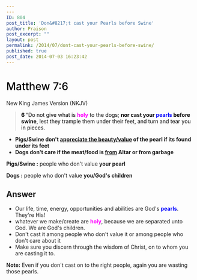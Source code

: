 ```yaml
---
---
ID: 804
post_title: 'Don&#8217;t cast your Pearls before Swine'
author: Praison
post_excerpt: ""
layout: post
permalink: /2014/07/dont-cast-your-pearls-before-swine/
published: true
post_date: 2014-07-03 16:23:42
---
```

<h1 class="passage-display" style="font-weight: 500; color: #000000;"><span class="passage-display-bcv">Matthew 7:6</span></h1>
New King James Version (NKJV)
<blockquote>
<p style="color: #000000;"><span id="en-NKJV-23323" class="text Matt-7-6"><span class="versenum" style="font-weight: bold;">6 </span><span class="woj">“Do not give what is <span style="color: #ff00ff;"><strong>holy</strong></span> to the dogs; <strong>nor cast your <span style="color: #0000ff;">pearls</span> before swine</strong>, lest they trample them under their feet, and turn and tear you in pieces.</span></span></p>
</blockquote>
<ul>
	<li><strong>Pigs/Swine don't <span style="text-decoration: underline;">appreciate the beauty/value</span> of the pearl if its found under its feet </strong></li>
	<li><strong>Dogs don't care if the meat/food is <span style="text-decoration: underline;">from</span> Altar or from garbage</strong></li>
</ul>
<strong>Pigs/Swine :</strong> people who don't value <strong>your pearl</strong>

<strong>Dogs :</strong> people who don't value <strong>you/God's </strong><b>children</b>
<h2>Answer</h2>
<ul>
	<li>Our life, time, energy, opportunities and abilities are God's <span style="color: #0000ff;"><strong>pearls</strong></span>. They're His!</li>
	<li>whatever we make/create are <span style="color: #ff00ff;"><strong>holy</strong></span>, because we are separated unto God. We are God's children.</li>
	<li>Don't cast it among people who don't value it or among people who don't care about it</li>
	<li>Make sure you discern through the wisdom of Christ, on to whom you are casting it to.</li>
</ul>
<strong>Note:</strong> Even if you don't cast on to the right people, again you are wasting those pearls.
